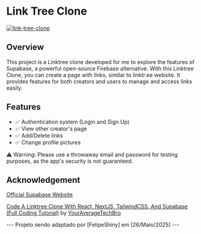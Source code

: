 # Link Tree Clone

[![link-tree-clone](https://img.shields.io/badge/Try_out-Linktree_Clone-blue)](https://linktree-clone-ten-pink.vercel.app)

## Overview

This project is a Linktree clone developed for me to explore the features of Supabase, a powerful open-source Firebase alternative. With this Linktree Clone, you can create a page with links, similar to linktr.ee website. It provides features for both creators and users to manage and access links easily.

## Features
- ✅ Authentication system (Login and Sign Up)
- ✅ View other creator's page
- ✅ Add/Delete links
- ✅ Change profile pictures

⚠️ Warning: Please use a throwaway email and password for testing purposes, as the app's security is not guaranteed.

## Acknowledgement

[Official Supabase Website](https://supabase.com)

[Code A Linktree Clone With React, NextJS, TailwindCSS, And Supabase (Full Coding Tutorial)](https://www.youtube.com/watch?v=Pbr7M4c9O3Q&t=240s) by [YourAverageTechBro](https://www.youtube.com/@YourAverageTechBro)

--- Projeto sendo adaptado por [FelipeShiny] em [26/Maio/2025] ---